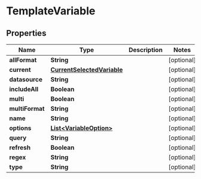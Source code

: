 
# TemplateVariable

## Properties
Name | Type | Description | Notes
------------ | ------------- | ------------- | -------------
**allFormat** | **String** |  |  [optional]
**current** | [**CurrentSelectedVariable**](CurrentSelectedVariable.md) |  |  [optional]
**datasource** | **String** |  |  [optional]
**includeAll** | **Boolean** |  |  [optional]
**multi** | **Boolean** |  |  [optional]
**multiFormat** | **String** |  |  [optional]
**name** | **String** |  |  [optional]
**options** | [**List&lt;VariableOption&gt;**](VariableOption.md) |  |  [optional]
**query** | **String** |  |  [optional]
**refresh** | **Boolean** |  |  [optional]
**regex** | **String** |  |  [optional]
**type** | **String** |  |  [optional]



